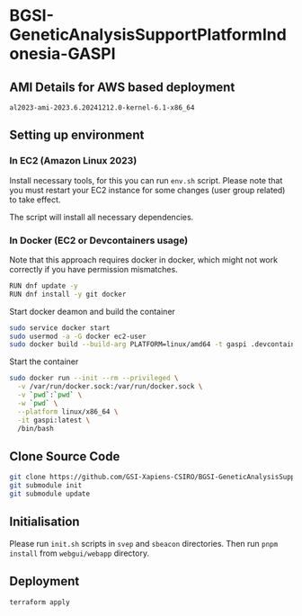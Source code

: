 # BGSI-GeneticAnalysisSupportPlatformIndonesia-GASPI

## AMI Details for AWS based deployment

```
al2023-ami-2023.6.20241212.0-kernel-6.1-x86_64
```

## Setting up environment 

### In EC2 (Amazon Linux 2023)

Install necessary tools, for this you can run `env.sh` script. Please note that you must restart your EC2 instance for some changes (user group related) to take effect.

The script will install all necessary dependencies.

### In Docker (EC2 or Devcontainers usage)

Note that this approach requires docker in docker, which might not work correctly if you have permission mismatches.

```bash
RUN dnf update -y
RUN dnf install -y git docker
```

Start docker deamon and build the container

```bash
sudo service docker start
sudo usermod -a -G docker ec2-user
sudo docker build --build-arg PLATFORM=linux/amd64 -t gaspi .devcontainer
```

Start the container

```bash
sudo docker run --init --rm --privileged \
  -v /var/run/docker.sock:/var/run/docker.sock \
  -v `pwd`:`pwd` \
  -w `pwd` \
  --platform linux/x86_64 \
  -it gaspi:latest \
  /bin/bash
```

## Clone Source Code

```bash
git clone https://github.com/GSI-Xapiens-CSIRO/BGSI-GeneticAnalysisSupportPlatformIndonesia-GASPI.git
git submodule init
git submodule update
```

## Initialisation

Please run `init.sh` scripts in `svep` and `sbeacon` directories. Then run `pnpm install` from `webgui/webapp` directory.

## Deployment

```bash
terraform apply
```
